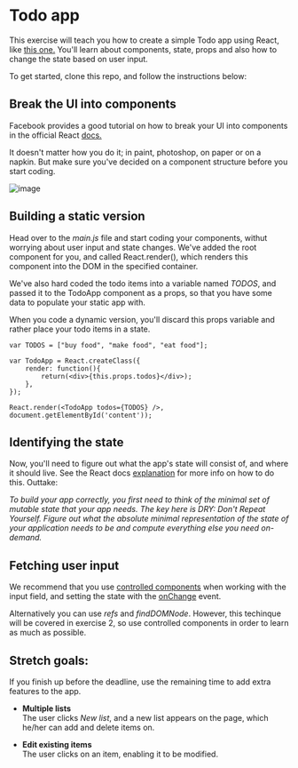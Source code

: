 # Todo app

This exercise will teach you how to create a simple Todo app using React, like [this one.](http://reactforbeginners.github.io/exercise1-todo/) You'll learn about components, state, props and also how to change the state based on user input.

To get started, clone this repo, and follow the instructions below:

## Break the UI into components

Facebook provides a good tutorial on how to break your UI into components in the official React [docs.](http://facebook.github.io/react/docs/thinking-in-react.html#step-1-break-the-ui-into-a-component-hierarchy)  

It doesn't matter how you do it; in paint, photoshop, on paper or on a napkin. But make sure you've decided on a component structure before you start coding.

![image](https://github.com/ReactForBeginners/exercise1-todo/blob/gh-pages/todo.png?raw=true)

## Building a static version

Head over to the *main.js* file and start coding your components, withut worrying about user input and state changes. We've added the root component for you, and called React.render(), which renders this component into the DOM in the specified container.   

We've also hard coded the todo items into a variable named *TODOS*, and passed it to the TodoApp component as a props, so that you have some data to populate your static app with.

When you code a dynamic version, you'll discard this props variable and rather place your todo items in a state. 

	var TODOS = ["buy food", "make food", "eat food"];

	var TodoApp = React.createClass({
		render: function(){
			return(<div>{this.props.todos}</div>);
		},
	});

	React.render(<TodoApp todos={TODOS} />, document.getElementById('content'));


## Identifying the state

Now, you'll need to figure out what the app's state will consist of, and where it should live. See the React docs [explanation](https://facebook.github.io/react/docs/thinking-in-react.html#step-3-identify-the-minimal-but-complete-representation-of-ui-state) for more info on how to do this. Outtake:  

*To build your app correctly, you first need to think of the minimal set of mutable state that your app needs. The key here is DRY: Don't Repeat Yourself. Figure out what the absolute minimal representation of the state of your application needs to be and compute everything else you need on-demand.*   

## Fetching user input

We recommend that you use [controlled components](https://facebook.github.io/react/docs/forms.html#controlled-components) when working with the input field, and setting the state with the [onChange](https://facebook.github.io/react/docs/forms.html#interactive-props) event.

Alternatively you can use *refs* and *findDOMNode*. However, this techinque will be covered in exercise 2, so use controlled components in order to learn as much as possible.

## Stretch goals:

If you finish up before the deadline, use the remaining time to add extra features to the app.

* **Multiple lists**  
The user clicks *New list*, and a new list appears on the page, which he/her can add and delete items on.  

* **Edit existing items**  
The user clicks on an item, enabling it to be modified. 